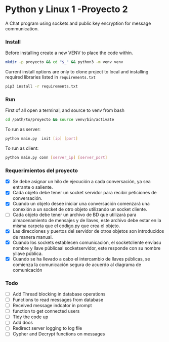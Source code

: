 # Python y Linux 1 -Proyecto 2 

A Chat program using sockets and public key encryption for 
message communication.

### Install 

Before installing create a new VENV to place the code within.

```bash
mkdir -p proyecto && cd "$_" && python3 -m venv venv
```

Current install options are only to clone project to local 
and installing required libraries listed in `requirements.txt`

```bash
pip3 install -r requirements.txt
```

### Run

First of all open a terminal, and source to venv from bash

```bash
cd /path/to/proyecto && source venv/bin/activate
```

To run as server:

```bash
python main.py  init [ip] [port]
```

To run as client:

```bash
python main.py conn [server_ip] [server_port]
```

### Requerimientos del proyecto
- [x] Se debe asignar un hilo de ejecución a cada conversación, ya sea entrante o saliente.
- [x] Cada objeto debe tener un socket servidor para recibir peticiones de conversación.
- [x] Cuando un objeto desee iniciar una conversación comenzará una conexión a un socket de otro objeto utilizando un socket cliente.
- [ ] Cada objeto debe tener un archivo de BD que utilizará para almacenamiento de mensajes y de llaves, este archivo debe estar en la misma carpeta que el código.py que crea el objeto.
- [x] Las direcciones y puertos del servidor de otros objetos son introducidos de manera manual.
- [x] Cuando  los  sockets  establecen  comunicación,  el  socketcliente  envíasu  nombre  y  llave públicaal socketservidor, este responde con su nombre yllave pública.
- [x] Cuando se ha llevado a cabo el intercambio de llaves públicas, se comienza la comunicación segura de acuerdo al diagrama de comunicación

### Todo
- [ ] Add Thread blocking in database operations
- [ ] Functions to read messages from database
- [ ] Received message indcator in prompt
- [ ] function to get connected users
- [ ] Tidy the code up 
- [ ] Add docs
- [ ] Redirect server logging to log file
- [ ] Cypher and Decrypt functions on messages